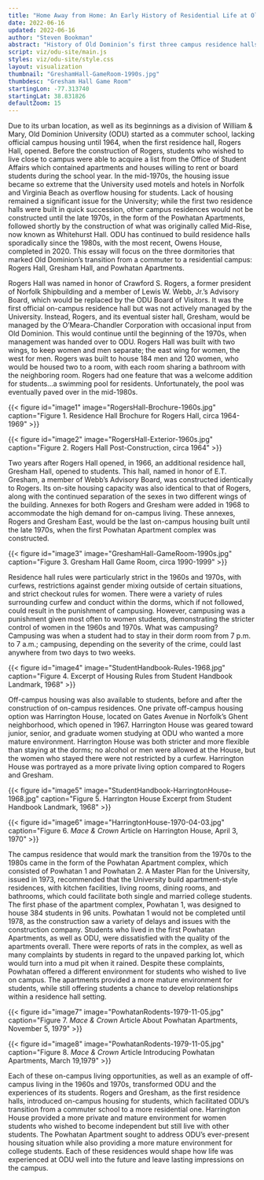 ```yaml
---
title: "Home Away from Home: An Early History of Residential Life at Old Dominion University"
date: 2022-06-16
updated: 2022-06-16
author: "Steven Bookman"
abstract: "History of Old Dominion’s first three campus residence halls."
script: viz/odu-site/main.js
styles: viz/odu-site/style.css
layout: visualization
thumbnail: "GreshamHall-GameRoom-1990s.jpg"
thumbdesc: "Gresham Hall Game Room"
startingLon: -77.313740
startingLat: 38.831826
defaultZoom: 15
---
```


Due to its urban location, as well as its beginnings as a division of William & Mary, Old Dominion University (ODU) started as a commuter school, lacking official campus housing until 1964, when the first residence hall, Rogers Hall, opened. Before the construction of Rogers, students who wished to live close to campus were able to acquire a list from the Office of Student Affairs which contained apartments and houses willing to rent or board students during the school year. In the mid-1970s, the housing issue became so extreme that the University used motels and hotels in Norfolk and Virginia Beach as overflow housing for students. Lack of housing remained a significant issue for the University; while the first two residence halls were built in quick succession, other campus residences would not be constructed until the late 1970s, in the form of the Powhatan Apartments, followed shortly by the construction of what was originally called Mid-Rise, now known as Whitehurst Hall. ODU has continued to build residence halls sporadically since the 1980s, with the most recent, Owens House, completed in 2020. This essay will focus on the three dormitories that marked Old Dominion’s transition from a commuter to a residential campus: Rogers Hall, Gresham Hall, and Powhatan Apartments.

<span class="notation" data-id="1" data-zoom="18" data-lat="36.888046" data-lon="-76.301333">Rogers Hall</span> was named in honor of Crawford S. Rogers, a former president of Norfolk Shipbuilding and a member of Lewis W. Webb, Jr.’s Advisory Board, which would be replaced by the ODU Board of Visitors. It was the first official on-campus residence hall but was not actively managed by the University. Instead, Rogers, and its eventual sister hall, Gresham, would be managed by the O’Meara-Chandler Corporation with occasional input from Old Dominion. This would continue until the beginning of the 1970s, when management was handed over to ODU. Rogers Hall was built with two wings, to keep women and men separate; the east wing for women, the west for men. Rogers was built to house 184 men and 120 women, who would be housed two to a room, with each room sharing a bathroom with the neighboring room. Rogers had one feature that was a welcome addition for students…a swimming pool for residents. Unfortunately, the pool was eventually paved over in the mid-1980s. 

{{< figure id="image1" image="RogersHall-Brochure-1960s.jpg" caption="Figure 1. Residence Hall Brochure for Rogers Hall, circa 1964-1969" >}}

{{< figure id="image2" image="RogersHall-Exterior-1960s.jpg" caption="Figure 2. Rogers Hall Post-Construction, circa 1964" >}}

Two years after Rogers Hall opened, in 1966, an additional residence hall, <span class="notation" data-id="1" data-zoom="18" data-lat="36.887401" data-lon="-76.299428">Gresham Hall,</span> opened to students. This hall, named in honor of E.T. Gresham, a member of Webb’s Advisory Board, was constructed identically to Rogers. Its on-site housing capacity was also identical to that of Rogers, along with the continued separation of the sexes in two different wings of the building. Annexes for both Rogers and Gresham were added in 1968 to accommodate the high demand for on-campus living. These annexes, Rogers and Gresham East, would be the last on-campus housing built until the late 1970s, when the first Powhatan Apartment complex was constructed.

{{< figure id="image3" image="GreshamHall-GameRoom-1990s.jpg" caption="Figure 3. Gresham Hall Game Room, circa 1990-1999" >}}

Residence hall rules were particularly strict in the 1960s and 1970s, with curfews, restrictions against gender mixing outside of certain situations, and strict checkout rules for women. There were a variety of rules surrounding curfew and conduct within the dorms, which if not followed, could result in the punishment of campusing. However, campusing was a punishment given most often to women students, demonstrating the stricter control of women in the 1960s and 1970s. What was campusing? Campusing was when a student had to stay in their dorm room from 7 p.m. to 7 a.m.; campusing, depending on the severity of the crime, could last anywhere from two days to two weeks. 

{{< figure id="image4" image="StudentHandbook-Rules-1968.jpg" caption="Figure 4. Excerpt of Housing Rules from Student Handbook Landmark, 1968" >}}

Off-campus housing was also available to students, before and after the construction of on-campus residences. One private off-campus housing option was <span class="notation" data-id="1" data-zoom="18" data-lat="36.870679" data-lon="-76.301978">Harrington House,</span> located on Gates Avenue in Norfolk’s Ghent neighborhood, which opened in 1967. Harrington House was geared toward junior, senior, and graduate women studying at ODU who wanted a more mature environment. Harrington House was both stricter and more flexible than staying at the dorms; no alcohol or men were allowed at the House, but the women who stayed there were not restricted by a curfew. Harrington House was portrayed as a more private living option compared to Rogers and Gresham. 

{{< figure id="image5" image="StudentHandbook-HarringtonHouse-1968.jpg" caption="Figure 5. Harrington House Excerpt from Student Handbook Landmark, 1968" >}}

{{< figure id="image6" image="HarringtonHouse-1970-04-03.jpg" caption="Figure 6. *Mace & Crown* Article on Harrington House, April 3, 1970" >}}

The campus residence that would mark the transition from the 1970s to the 1980s came in the form of the <span class="notation" data-id="1" data-zoom="18" data-lat="36.885434" data-lon="-76.313538">Powhatan Apartment complex,</span> which consisted of Powhatan 1 and Powhatan 2. A Master Plan for the University, issued in 1973, recommended that the University build apartment-style residences, with kitchen facilities, living rooms, dining rooms, and bathrooms, which could facilitate both single and married college students. The first phase of the apartment complex, Powhatan 1, was designed to house 384 students in 96 units. Powhatan 1 would not be completed until 1978, as the construction saw a variety of delays and issues with the construction company. Students who lived in the first Powhatan Apartments, as well as ODU, were dissatisfied with the quality of the apartments overall. There were reports of rats in the complex, as well as many complaints by students in regard to the unpaved parking lot, which would turn into a mud pit when it rained. Despite these complaints, Powhatan offered a different environment for students who wished to live on campus. The apartments provided a more mature environment for students, while still offering students a chance to develop relationships within a residence hall setting.

{{< figure id="image7" image="PowhatanRodents-1979-11-05.jpg" caption="Figure 7. *Mace & Crown* Article About Powhatan Apartments, November 5, 1979" >}}

{{< figure id="image8" image="PowhatanRodents-1979-11-05.jpg" caption="Figure 8. *Mace & Crown* Article Introducing Powhatan Apartments, March 19,1979" >}}

Each of these on-campus living opportunities, as well as an example of off-campus living in the 1960s and 1970s, transformed ODU and the experiences of its students. Rogers and Gresham, as the first residence halls, introduced on-campus housing for students, which facilitated ODU’s transition from a commuter school to a more residential one. Harrington House provided a more private and mature environment for women students who wished to become independent but still live with other students. The Powhatan Apartment sought to address ODU’s ever-present housing situation while also providing a more mature environment for college students. Each of these residences would shape how life was experienced at ODU well into the future and leave lasting impressions on the campus. 